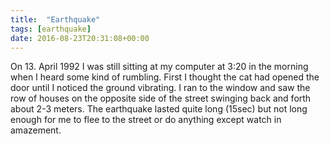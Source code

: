 ```yaml
---
title:  "Earthquake"
tags: [earthquake]
date: 2016-08-23T20:31:08+00:00
---
```


On 13. April 1992 I was still sitting at my computer at 3:20 in the morning when I heard some kind of rumbling. First I thought the cat had opened the door until I noticed the ground vibrating. I ran to the window and saw the row of houses on the opposite side of the street swinging back and forth about 2-3 meters. The earthquake lasted quite long (15sec) but not long enough for me to flee to the street or do anything except watch in amazement.